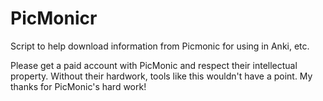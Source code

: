 PicMonicr
=========

Script to help download information from Picmonic for using in Anki, etc.

Please get a paid account with PicMonic and respect their intellectual 
property. Without their hardwork, tools like this wouldn't have a point. 
My thanks for PicMonic's hard work!